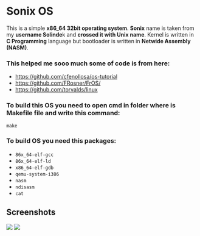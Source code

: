 # Sonix OS

This is a simple **x86_64 32bit operating system**. **Sonix** name is taken from my **username Solinde**k and **crossed it with Unix name**. Kernel is written in **C Programming** language but bootloader is written in **Netwide Assembly (NASM)**.

### This helped me sooo much some of code is from here:
- https://github.com/cfenollosa/os-tutorial
- https://github.com/FRosner/FrOS/
- https://github.com/torvalds/linux

### To build this OS you need to open cmd in folder where is Makefile file and write this command:
```shell
make
```

### To build OS you need this packages:
- `86x_64-elf-gcc`
- `86x_64-elf-ld`
- `x86_64-elf-gdb`
- `qemu-system-i386`
- `nasm`
- `ndisasm`
- `cat`

## Screenshots
<img src="https://i.imgur.com/YLtPUz6.png">
<img src="https://i.imgur.com/YnrvFmM.png">
